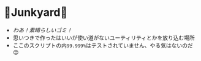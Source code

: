 # 💩Junkyard💩

- *わあ！素晴らしいゴミ！*
- 思いつきで作ったはいいが使い道がないユーティリティとかを放り込む場所
- ここのスクリプトの内`99.999%`はテストされていません、やる気はないのだ😔
